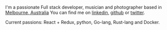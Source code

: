 I'm a passionate Full stack developer, musician and photographer based in [Melbourne, Australia](https://www.google.com.au/maps/place/Melbourne+VIC/@-37.8602828,145.079616,10z/data=!3m1!4b1!4m2!3m1!1s0x6ad646b5d2ba4df7:0x4045675218ccd90)
You can find me on [linkedin](https://au.linkedin.com/in/theatlasroom), [github](https://github.com/theatlasroom) or [twitter](https://twitter.com/theatlasroom).

Current passions: React + Redux, python, Go-lang, Rust-lang and Docker.
